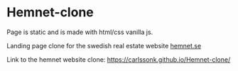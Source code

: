 # Hemnet-clone
Page is static and is made with html/css vanilla js.

Landing page clone for the swedish real estate website [hemnet.se](https://www.hemnet.se/)

Link to the hemnet website clone: https://carlssonk.github.io/Hemnet-clone/
